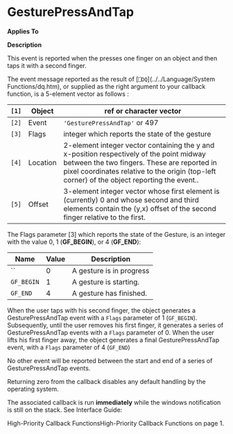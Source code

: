 



<h1 class="heading"><span class="name">GesturePressAndTap</span></h1>

**Applies To**


**Description**


This event is reported when the presses one finger on an object and then taps it with a second finger.


The event message reported as the result of [`⎕DQ`](../../Language/System Functions/dq.htm), or supplied as the right argument to your callback function, is a 5-element vector as follows :


| `[1]` | Object | ref or character vector |
| --- | --- | ---  |
| `[2]` | Event | `'GesturePressAndTap'` or 497 |
| `[3]` | Flags | integer which reports the state of the gesture |
| `[4]` | Location | 2-element integer vector containing the y and x-position respectively of the point midway between the two fingers. These are reported in pixel coordinates relative to the origin (top-left corner) of the object reporting the event.. |
| `[5]` | Offset | 3-element integer vector whose first element is (currently) 0 and whose second and third elements contain the (y,x) offset of the second finger relative to the first. |


The Flags parameter [3] which reports the state of the Gesture, is an integer with the value 0, 1 (**GF_BEGIN**), or 4 (**GF_END**):


| Name | Value | Description |
| --- | --- | ---  |
| `` | 0 | A gesture is in progress |
| `GF_BEGIN` | 1 | A gesture is starting. |
| `GF_END` | 4 | A gesture has finished. |


When the user taps with his second finger, the object generates a GesturePressAndTap event with a `Flags` parameter of 1 (`GF_BEGIN`). Subsequently, until the user removes his first finger, it generates a series of GesturePressAndTap events with a `Flags` parameter of 0.  When the user lifts his first finger away, the object generates a final GesturePressAndTap  event, with a `Flags` parameter of 4 (`GF_END`)


No other event will be reported between the start and end of a series of GesturePressAndTap events.


Returning zero from the callback disables any default handling by the operating system.


The associated callback is run **immediately** while the windows notification is still on the stack. See 
Interface Guide: 

High-Priority Callback FunctionsHigh-Priority Callback Functions on page 1.


